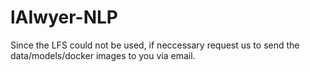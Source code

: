 # lAIwyer-NLP
Since the LFS could not be used, if neccessary request us to send the data/models/docker images to you via email. 
